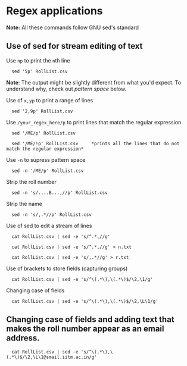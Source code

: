 # Regex applications

**Note:** All these commands follow GNU sed's standard

## Use of sed for stream editing of text

Use `np` to print the `n`th line

      sed '5p' RollList.csv
**Note**: The output might be slightly different from what you'd expect. To understand why, check out *pattern space* below.

Use of `x,yp` to print a range of lines

      sed '2,9p' RollList.csv

Use `/your_regex_here/p` to print lines that match the regular expression

      sed '/ME/p' RollList.csv
      
      sed '/ME/!p' RollList.csv     *prints all the lines that do not match the regular expression*

Use `-n` to supress pattern space

      sed -n '/ME/p' RollList.csv

Strip the roll number

      sed -n 's/....B...,//p' RollList.csv

Strip the name

      sed -n 's/,.*//p' RollList.csv

Use of sed to edit a stream of lines

      cat RollList.csv | sed -e 's/^.*,//g'

      cat RollList.csv | sed -e 's/^.*,//g' > n.txt

      cat RollList.csv | sed -e 's/,.*//g' > r.txt

Use of brackets to store fields (capturing groups)

      cat RollList.csv | sed -e 's/^\(.*\),\(.*\)$/\2,\1/g'

Changing case of fields

      cat RollList.csv | sed -e 's/^\(.*\),\(.*\)$/\2,\L\1/g'

## Changing case of fields and adding text that makes the roll number appear as an email address.

      cat RollList.csv | sed -e 's/^\(.*\),\(.*\)$/\2,\L\1@smail.iitm.ac.in/g'

